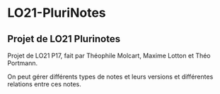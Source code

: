 # **LO21-PluriNotes**

## __Projet de LO21 Plurinotes__

Projet de LO21 P17, fait par Théophile Molcart, Maxime Lotton et Théo Portmann.

On peut gérer différents types de notes et leurs versions et différentes relations entre ces notes.
 
